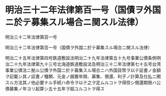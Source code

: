 # 明治三十二年法律第百一号（国債ヲ外国ニ於テ募集スル場合ニ関スル法律）

明治三十二年法律第百一号

明治三十二年法律第百一号（国債ヲ外国ニ於テ募集スル場合ニ関スル法律）

明治二十五年法律第四号鉄道敷設法明治二十九年法律第五十九号事業公債条例明治二十九年法律第九十三号北海道鉄道敷設法及明治三十二年法律第七十五号台湾事業公債法ニ拠ル公債ヲ外国ニ於テ募集スル場合ニハ外国貨幣ヲ以テ証書ノ金額ヲ記載シ其ノ証書ノ種類、元金ノ据置年限、募集、償還、利子ノ計算及仕払ニ関スル方法其ノ他必要ナル手続ハ命令ヲ以テ之ヲ定ムルコトヲ得但シ償還期限ハ公債募集ノ年ヨリ起算シ五十五年ヲ超ユルコトヲ得ス
